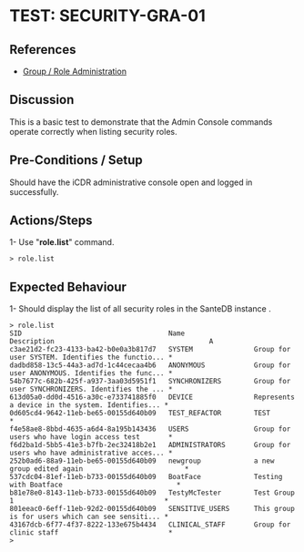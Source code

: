 # TEST: SECURITY-GRA-01

## References

* [Group / Role Administration](../../../../../operations/host-administration/santedb-icdr-admin-console/group-role-management.md)

## Discussion

This is a basic test to demonstrate that the Admin Console commands operate correctly when listing security roles.

## Pre-Conditions / Setup

Should have the iCDR administrative console open and logged in successfully.

## Actions/Steps

1- Use "**role.list**" command.

```text
> role.list
```

## Expected Behaviour

1- Should display the list of all security roles in the SanteDB instance .

```text
> role.list
SID                                    Name                 Description                                      A
c3ae21d2-fc23-4133-ba42-b0e0a3b817d7   SYSTEM               Group for user SYSTEM. Identifies the functio... *
dadbd858-13c5-44a3-ad7d-1c44cecaa4b6   ANONYMOUS            Group for user ANONYMOUS. Identifies the func... *
54b7677c-682b-425f-a937-3aa03d5951f1   SYNCHRONIZERS        Group for user SYNCHRONIZERS. Identifies the ... *
613d05a0-dd0d-4516-a30c-e733741885f0   DEVICE               Represents a device in the system. Identifies... *
0d605cd4-9642-11eb-be65-00155d640b09   TEST_REFACTOR        TEST                                             *
f4e58ae8-8bbd-4635-a6d4-8a195b143436   USERS                Group for users who have login access test       *
f6d2ba1d-5bb5-41e3-b7fb-2ec32418b2e1   ADMINISTRATORS       Group for users who have administrative acces... *
252b0ad6-88a9-11eb-be65-00155d640b09   newgroup             a new group edited again                         *
537cdc04-81ef-11eb-b733-00155d640b09   BoatFace             Testing with Boatface                            *
b81e78e0-8143-11eb-b733-00155d640b09   TestyMcTester        Test Group 1                                     *
801eeac0-6eff-11eb-92d2-00155d640b09   SENSITIVE_USERS      This group is for users which can see sensiti... *
43167dcb-6f77-4f37-8222-133e675b4434   CLINICAL_STAFF       Group for clinic staff                           *
>
```

